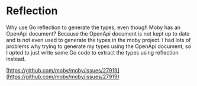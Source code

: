 # Reflection

Why use Go reflection to generate the types, even though Moby has an OpenApi document? Because the OpenApi document is not kept up to date and is not even used to generate the types in the moby project. I had lots of problems why trying to generate my types using the OpenApi document, so I opted to just write some Go code to extract the types using reflection instead.

[https://github.com/moby/moby/issues/27919](https://github.com/moby/moby/issues/27919)
